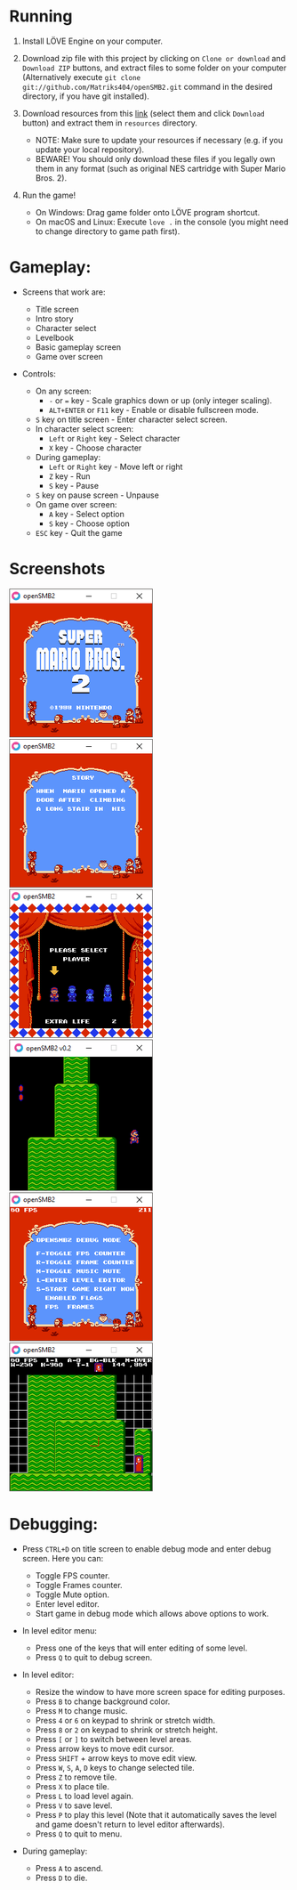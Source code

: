 # Running

1. Install LÖVE Engine on your computer.

2. Download zip file with this project by clicking on `Clone or download` and `Download ZIP` buttons, and extract files to some folder on your computer (Alternatively execute `git clone git://github.com/Matriks404/openSMB2.git` command in the desired directory, if you have git installed).

3. Download resources from this [link](https://drive.google.com/drive/folders/1Gqw8yUSekHwrbAnHErZbr7AdeugurBRq?usp=sharing) (select them and click `Download` button) and extract them in `resources` directory.

	* NOTE: Make sure to update your resources if necessary (e.g. if you update your local repository).
	* BEWARE! You should only download these files if you legally own them in any format (such as original NES cartridge with Super Mario Bros. 2).

4. Run the game!
	* On Windows: Drag game folder onto LÖVE program shortcut.
	* On macOS and Linux: Execute `love .` in the console (you might need to change directory to game path first).

# Gameplay:

* Screens that work are:
	* Title screen
	* Intro story
	* Character select
	* Levelbook
	* Basic gameplay screen
	* Game over screen

* Controls:
	* On any screen:
		* `-` or `=` key - Scale graphics down or up (only integer scaling).
		* `ALT+ENTER` or `F11` key - Enable or disable fullscreen mode.
	* `S` key on title screen - Enter character select screen.
	* In character select screen:
		* `Left` or `Right` key - Select character
		* `X` key - Choose character
	* During gameplay:
		* `Left` or `Right` key - Move left or right
		* `Z` key - Run
		* `S` key - Pause
	* `S` key on pause screen - Unpause
	* On game over screen:
		* `A` key - Select option
		* `S` key - Choose option
	* `ESC` key - Quit the game

# Screenshots

![Title screen](/screenshots/1.png)
![Intro story](/screenshots/2.png)
![Character select](/screenshots/3.png)
![Gameplay](/screenshots/4.png)
![Debug screen](/screenshots/5.png)
![Level editor](/screenshots/6.png)


# Debugging:

* Press `CTRL+D` on title screen to enable debug mode and enter debug screen. Here you can:
	* Toggle FPS counter.
	* Toggle Frames counter.
	* Toggle Mute option.
	* Enter level editor.
	* Start game in debug mode which allows above options to work.

* In level editor menu:
	* Press one of the keys that will enter editing of some level.
	* Press `Q` to quit to debug screen.

* In level editor:
	* Resize the window to have more screen space for editing purposes.
	* Press `B` to change background color.
	* Press `M` to change music.
	* Press `4` or `6` on keypad to shrink or stretch width.
	* Press `8` or `2` on keypad to shrink or stretch height.
	* Press `[` or `]` to switch between level areas.
	* Press arrow keys to move edit cursor.
	* Press `SHIFT` + arrow keys to move edit view.
	* Press `W`, `S`, `A`, `D` keys to change selected tile.
	* Press `Z` to remove tile.
	* Press `X` to place tile.
	* Press `L` to load level again.
	* Press `V` to save level.
	* Press `P` to play this level (Note that it automatically saves the level and game doesn't return to level editor afterwards).
	* Press `Q` to quit to menu.

* During gameplay:
	* Press `A` to ascend.
	* Press `D` to die.